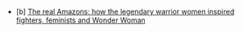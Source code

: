 - [b] [The real Amazons: how the legendary warrior women inspired fighters, feminists and Wonder Woman](https://www.historyextra.com/period/ancient-greece/the-real-amazons-how-the-legendary-warrior-women-inspired-fighters-and-feminists) 